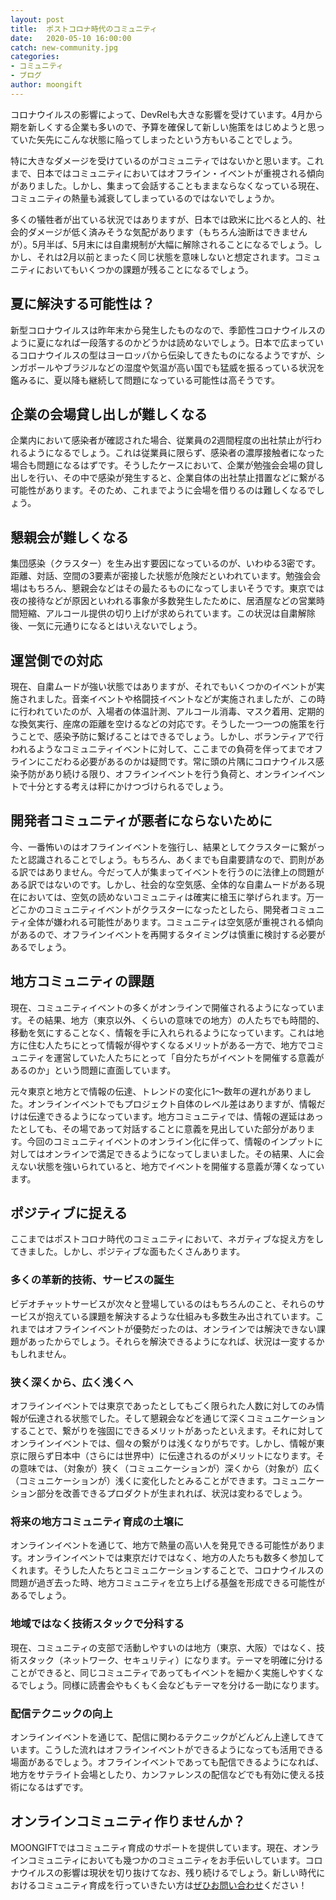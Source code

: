 ```yaml
---
layout: post
title:  ポストコロナ時代のコミュニティ
date:   2020-05-10 16:00:00
catch: new-community.jpg
categories:
- コミュニティ
- ブログ
author: moongift
---
```


コロナウイルスの影響によって、DevRelも大きな影響を受けています。4月から期を新しくする企業も多いので、予算を確保して新しい施策をはじめようと思っていた矢先にこんな状態に陥ってしまったという方もいることでしょう。

特に大きなダメージを受けているのがコミュニティではないかと思います。これまで、日本ではコミュニティにおいてはオフライン・イベントが重視される傾向がありました。しかし、集まって会話することもままならなくなっている現在、コミュニティの熱量も減衰してしまっているのではないでしょうか。

多くの犠牲者が出ている状況ではありますが、日本では欧米に比べると人的、社会的ダメージが低く済みそうな気配があります（もちろん油断はできませんが）。5月半ば、5月末には自粛規制が大幅に解除されることになるでしょう。しかし、それは2月以前とまったく同じ状態を意味しないと想定されます。コミュニティにおいてもいくつかの課題が残ることになるでしょう。

## 夏に解決する可能性は？

新型コロナウイルスは昨年末から発生したものなので、季節性コロナウイルスのように夏になれば一段落するのかどうかは読めないでしょう。日本で広まっているコロナウイルスの型はヨーロッパから伝染してきたものになるようですが、シンガポールやブラジルなどの湿度や気温が高い国でも猛威を振るっている状況を鑑みるに、夏以降も継続して問題になっている可能性は高そうです。

## 企業の会場貸し出しが難しくなる

企業内において感染者が確認された場合、従業員の2週間程度の出社禁止が行われるようになるでしょう。これは従業員に限らず、感染者の濃厚接触者になった場合も問題になるはずです。そうしたケースにおいて、企業が勉強会会場の貸し出しを行い、その中で感染が発生すると、企業自体の出社禁止措置などに繋がる可能性があります。そのため、これまでように会場を借りるのは難しくなるでしょう。

## 懇親会が難しくなる

集団感染（クラスター）を生み出す要因になっているのが、いわゆる3密です。距離、対話、空間の3要素が密接した状態が危険だといわれています。勉強会会場はもちろん、懇親会などはその最たるものになってしまいそうです。東京では夜の接待などが原因といわれる事象が多数発生したために、居酒屋などの営業時間短縮、アルコール提供の切り上げが求められています。この状況は自粛解除後、一気に元通りになるとはいえないでしょう。

## 運営側での対応

現在、自粛ムードが強い状態ではありますが、それでもいくつかのイベントが実施されました。音楽イベントや格闘技イベントなどが実施されましたが、この時に行われていたのが、入場者の体温計測、アルコール消毒、マスク着用、定期的な換気実行、座席の距離を空けるなどの対応です。そうした一つ一つの施策を行うことで、感染予防に繋げることはできるでしょう。しかし、ボランティアで行われるようなコミュニティイベントに対して、ここまでの負荷を伴ってまでオフラインにこだわる必要があるのかは疑問です。常に頭の片隅にコロナウイルス感染予防があり続ける限り、オフラインイベントを行う負荷と、オンラインイベントで十分とする考えは秤にかけつづけられるでしょう。

## 開発者コミュニティが悪者にならないために

今、一番怖いのはオフラインイベントを強行し、結果としてクラスターに繋がったと認識されることでしょう。もちろん、あくまでも自粛要請なので、罰則がある訳ではありません。今だって人が集まってイベントを行うのに法律上の問題がある訳ではないのです。しかし、社会的な空気感、全体的な自粛ムードがある現在においては、空気の読めないコミュニティは確実に槍玉に挙げられます。万一どこかのコミュニティイベントがクラスターになったとしたら、開発者コミュニティ全体が嫌われる可能性があります。コミュニティは空気感が重視される傾向があるので、オフラインイベントを再開するタイミングは慎重に検討する必要があるでしょう。

## 地方コミュニティの課題

現在、コミュニティイベントの多くがオンラインで開催されるようになっています。その結果、地方（東京以外、くらいの意味での地方）の人たちでも時間的、移動を気にすることなく、情報を手に入れられるようになっています。これは地方に住む人たちにとって情報が得やすくなるメリットがある一方で、地方でコミュニティを運営していた人たちにとって「自分たちがイベントを開催する意義があるのか」という問題に直面しています。

元々東京と地方とで情報の伝達、トレンドの変化に1〜数年の遅れがありました。オンラインイベントでもプロジェクト自体のレベル差はありますが、情報だけは伝達できるようになっています。地方コミュニティでは、情報の遅延はあったとしても、その場であって対話することに意義を見出していた部分があります。今回のコミュニティイベントのオンライン化に伴って、情報のインプットに対してはオンラインで満足できるようになってしまいました。その結果、人に会えない状態を強いられていると、地方でイベントを開催する意義が薄くなっています。

## ポジティブに捉える

ここまではポストコロナ時代のコミュニティにおいて、ネガティブな捉え方をしてきました。しかし、ポジティブな面もたくさんあります。

### 多くの革新的技術、サービスの誕生

ビデオチャットサービスが次々と登場しているのはもちろんのこと、それらのサービスが抱えている課題を解決するような仕組みも多数生み出されています。これまではオフラインイベントが優勢だったのは、オンラインでは解決できない課題があったからでしょう。それらを解決できるようになれば、状況は一変するかもしれません。

### 狭く深くから、広く浅くへ

オフラインイベントでは東京であったとしてもごく限られた人数に対してのみ情報が伝達される状態でした。そして懇親会などを通じて深くコミュニケーションすることで、繋がりを強固にできるメリットがあったといえます。それに対してオンラインイベントでは、個々の繋がりは浅くなりがちです。しかし、情報が東京に限らず日本中（さらには世界中）に伝達されるのがメリットになります。その意味では、（対象が）狭く（コミュニケーションが）深くから（対象が）広く（コミュニケーションが）浅くに変化したとみることができます。コミュニケーション部分を改善できるプロダクトが生まれれば、状況は変わるでしょう。

### 将来の地方コミュニティ育成の土壌に

オンラインイベントを通じて、地方で熱量の高い人を発見できる可能性があります。オンラインイベントでは東京だけではなく、地方の人たちも数多く参加してくれます。そうした人たちとコミュニケーションすることで、コロナウイルスの問題が過ぎ去った時、地方コミュニティを立ち上げる基盤を形成できる可能性があるでしょう。

### 地域ではなく技術スタックで分科する

現在、コミュニティの支部で活動しやすいのは地方（東京、大阪）ではなく、技術スタック（ネットワーク、セキュリティ）になります。テーマを明確に分けることができると、同じコミュニティであってもイベントを細かく実施しやすくなるでしょう。同様に読書会やもくもく会などもテーマを分ける一助になります。

### 配信テクニックの向上

オンラインイベントを通じて、配信に関わるテクニックがどんどん上達してきています。こうした流れはオフラインイベントができるようになっても活用できる場面があるでしょう。オフラインイベントであっても配信できるようになれば、地方をサテライト会場としたり、カンファレンスの配信などでも有効に使える技術になるはずです。

## オンラインコミュニティ作りませんか？

MOONGIFTではコミュニティ育成のサポートを提供しています。現在、オンラインコミュニティにおいても幾つかのコミュニティをお手伝いしています。コロナウイルスの影響は現状を切り抜けてなお、残り続けるでしょう。新しい時代におけるコミュニティ育成を行っていきたい方は[ぜひお問い合わせ](/contact)ください！

